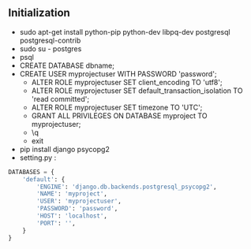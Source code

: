 ## Initialization
* sudo apt-get install python-pip python-dev libpq-dev postgresql postgresql-contrib
* sudo su - postgres
* psql
* CREATE DATABASE dbname;
* CREATE USER myprojectuser WITH PASSWORD 'password';
    * ALTER ROLE myprojectuser SET client_encoding TO 'utf8';
    * ALTER ROLE myprojectuser SET default_transaction_isolation TO 'read committed';
    * ALTER ROLE myprojectuser SET timezone TO 'UTC';
    * GRANT ALL PRIVILEGES ON DATABASE myproject TO myprojectuser;
    * \q
    * exit
* pip install django psycopg2
* setting.py : 
```python
DATABASES = {
    'default': {
        'ENGINE': 'django.db.backends.postgresql_psycopg2',
        'NAME': 'myproject',
        'USER': 'myprojectuser',
        'PASSWORD': 'password',
        'HOST': 'localhost',
        'PORT': '',
    }
}
```